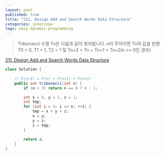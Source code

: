 ```yaml
---
layout: post
published: true
title: "211. Design Add and Search Words Data Structure"
categories: interview
tags: easy dynamic-programming
---
```


> Tribonacci 수열 Tn은 다음과 같이 정의됩니다.  n이 주어지면 Tn의 값을 반환  
> T0 = ​​0, T1 = 1, T2 = 1 및 Tn+3 = Tn + Tn+1 + Tn+2(n >= 0인 경우)

[211. Design Add and Search Words Data Structure](https://leetcode.com/problems/design-add-and-search-words-data-structure/)

```java
class Solution {
    
    // F(n+3) = F(n) + F(n+1) + F(n+2)
    public int tribonacci(int n) {
        if (n < 3) return n == 0 ? 0 : 1;

        int x = 0, y = 1, z = 1;
        int tmp;
        for (int i = 3; i <= n; ++i) {
            tmp = x + y + z;
            x = y;
            y = z;
            z = tmp;
        }
        
        return z;
    }
}
```
